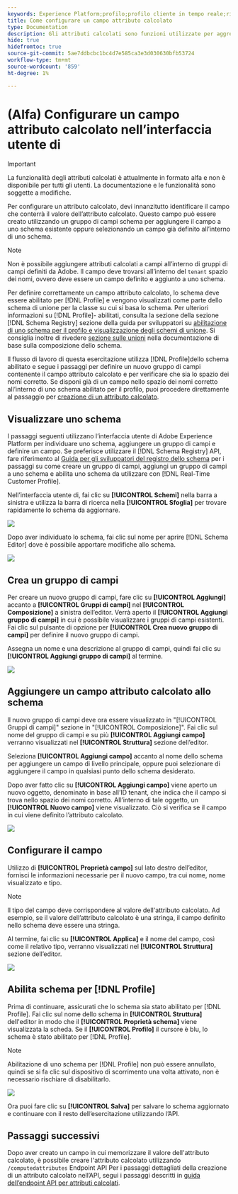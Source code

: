 ```yaml
---
keywords: Experience Platform;profilo;profilo cliente in tempo reale;risoluzione dei problemi;API
title: Come configurare un campo attributo calcolato
type: Documentation
description: Gli attributi calcolati sono funzioni utilizzate per aggregare i dati a livello di evento negli attributi a livello di profilo. Per configurare un attributo calcolato, devi innanzitutto identificare il campo che conterrà il valore dell’attributo calcolato. Questo campo può essere creato utilizzando un gruppo di campi schema per aggiungere il campo a uno schema esistente oppure selezionando un campo già definito all’interno di uno schema.
hide: true
hidefromtoc: true
source-git-commit: 5ae7ddbcbc1bc4d7e585ca3e3d030630bfb53724
workflow-type: tm+mt
source-wordcount: '859'
ht-degree: 1%

---
```



# (Alfa) Configurare un campo attributo calcolato nell’interfaccia utente di

>[!IMPORTANT]
>
>La funzionalità degli attributi calcolati è attualmente in formato alfa e non è disponibile per tutti gli utenti. La documentazione e le funzionalità sono soggette a modifiche.

Per configurare un attributo calcolato, devi innanzitutto identificare il campo che conterrà il valore dell’attributo calcolato. Questo campo può essere creato utilizzando un gruppo di campi schema per aggiungere il campo a uno schema esistente oppure selezionando un campo già definito all’interno di uno schema.

>[!NOTE]
>
>Non è possibile aggiungere attributi calcolati a campi all’interno di gruppi di campi definiti da Adobe. Il campo deve trovarsi all’interno del `tenant` spazio dei nomi, ovvero deve essere un campo definito e aggiunto a uno schema.

Per definire correttamente un campo attributo calcolato, lo schema deve essere abilitato per [!DNL Profile] e vengono visualizzati come parte dello schema di unione per la classe su cui si basa lo schema. Per ulteriori informazioni su [!DNL Profile]- abilitati, consulta la sezione della sezione [!DNL Schema Registry] sezione della guida per sviluppatori su [abilitazione di uno schema per il profilo e visualizzazione degli schemi di unione](../../xdm/api/getting-started.md). Si consiglia inoltre di rivedere [sezione sulle unioni](../../xdm/schema/composition.md) nella documentazione di base sulla composizione dello schema.

Il flusso di lavoro di questa esercitazione utilizza [!DNL Profile]dello schema abilitato e segue i passaggi per definire un nuovo gruppo di campi contenente il campo attributo calcolato e per verificare che sia lo spazio dei nomi corretto. Se disponi già di un campo nello spazio dei nomi corretto all’interno di uno schema abilitato per il profilo, puoi procedere direttamente al passaggio per [creazione di un attributo calcolato](#create-a-computed-attribute).

## Visualizzare uno schema

I passaggi seguenti utilizzano l’interfaccia utente di Adobe Experience Platform per individuare uno schema, aggiungere un gruppo di campi e definire un campo. Se preferisce utilizzare il [!DNL Schema Registry] API, fare riferimento al [Guida per gli sviluppatori del registro dello schema](../../xdm/api/getting-started.md) per i passaggi su come creare un gruppo di campi, aggiungi un gruppo di campi a uno schema e abilita uno schema da utilizzare con [!DNL Real-Time Customer Profile].

Nell’interfaccia utente di, fai clic su **[!UICONTROL Schemi]** nella barra a sinistra e utilizza la barra di ricerca nella **[!UICONTROL Sfoglia]** per trovare rapidamente lo schema da aggiornare.

![](../images/computed-attributes/Schemas-Browse.png)

Dopo aver individuato lo schema, fai clic sul nome per aprire [!DNL Schema Editor] dove è possibile apportare modifiche allo schema.

![](../images/computed-attributes/Schema-Editor.png)

## Crea un gruppo di campi

Per creare un nuovo gruppo di campi, fare clic su **[!UICONTROL Aggiungi]** accanto a **[!UICONTROL Gruppi di campi]** nel **[!UICONTROL Composizione]** a sinistra dell’editor. Verrà aperto il **[!UICONTROL Aggiungi gruppo di campi]** in cui è possibile visualizzare i gruppi di campi esistenti. Fai clic sul pulsante di opzione per **[!UICONTROL Crea nuovo gruppo di campi]** per definire il nuovo gruppo di campi.

Assegna un nome e una descrizione al gruppo di campi, quindi fai clic su **[!UICONTROL Aggiungi gruppo di campi]** al termine.

![](../images/computed-attributes/Add-field-group.png)

## Aggiungere un campo attributo calcolato allo schema

Il nuovo gruppo di campi deve ora essere visualizzato in &quot;[!UICONTROL Gruppi di campi]&quot; sezione in &quot;[!UICONTROL Composizione]&quot;. Fai clic sul nome del gruppo di campi e su più **[!UICONTROL Aggiungi campo]** verranno visualizzati nel **[!UICONTROL Struttura]** sezione dell’editor.

Seleziona **[!UICONTROL Aggiungi campo]** accanto al nome dello schema per aggiungere un campo di livello principale, oppure puoi selezionare di aggiungere il campo in qualsiasi punto dello schema desiderato.

Dopo aver fatto clic su **[!UICONTROL Aggiungi campo]** viene aperto un nuovo oggetto, denominato in base all’ID tenant, che indica che il campo si trova nello spazio dei nomi corretto. All’interno di tale oggetto, un **[!UICONTROL Nuovo campo]** viene visualizzato. Ciò si verifica se il campo in cui viene definito l’attributo calcolato.

![](../images/computed-attributes/New-field.png)

## Configurare il campo

Utilizzo di **[!UICONTROL Proprietà campo]** sul lato destro dell’editor, fornisci le informazioni necessarie per il nuovo campo, tra cui nome, nome visualizzato e tipo.

>[!NOTE]
>
>Il tipo del campo deve corrispondere al valore dell&#39;attributo calcolato. Ad esempio, se il valore dell’attributo calcolato è una stringa, il campo definito nello schema deve essere una stringa.

Al termine, fai clic su **[!UICONTROL Applica]** e il nome del campo, così come il relativo tipo, verranno visualizzati nel **[!UICONTROL Struttura]** sezione dell’editor.

![](../images/computed-attributes/Apply.png)

## Abilita schema per [!DNL Profile]

Prima di continuare, assicurati che lo schema sia stato abilitato per [!DNL Profile]. Fai clic sul nome dello schema in **[!UICONTROL Struttura]** dell&#39;editor in modo che il **[!UICONTROL Proprietà schema]** viene visualizzata la scheda. Se il **[!UICONTROL Profilo]** il cursore è blu, lo schema è stato abilitato per [!DNL Profile].

>[!NOTE]
>
>Abilitazione di uno schema per [!DNL Profile] non può essere annullato, quindi se si fa clic sul dispositivo di scorrimento una volta attivato, non è necessario rischiare di disabilitarlo.

![](../images/computed-attributes/Profile.png)

Ora puoi fare clic su **[!UICONTROL Salva]** per salvare lo schema aggiornato e continuare con il resto dell’esercitazione utilizzando l’API.

## Passaggi successivi

Dopo aver creato un campo in cui memorizzare il valore dell&#39;attributo calcolato, è possibile creare l&#39;attributo calcolato utilizzando `/computedattributes` Endpoint API Per i passaggi dettagliati della creazione di un attributo calcolato nell’API, segui i passaggi descritti in [guida dell’endpoint API per attributi calcolati](ca-api.md).